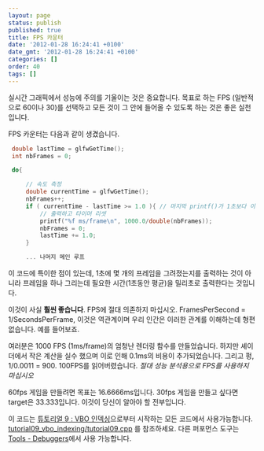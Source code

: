 ```yaml
---
layout: page
status: publish
published: true
title: FPS 카운터
date: '2012-01-28 16:24:41 +0100'
date_gmt: '2012-01-28 16:24:41 +0100'
categories: []
order: 40
tags: []
---
```


실시간 그래픽에서 성능에 주의를 기울이는 것은 중요합니다. 목표로 하는 FPS (일반적으로 60이나 30)를 선택하고 모든 것이 그 안에 들어올 수 있도록 하는 것은 좋은 실천입니다.

FPS 카운터는 다음과 같이 생겼습니다.

``` cpp
 double lastTime = glfwGetTime();
 int nbFrames = 0;

 do{

     // 속도 측정
     double currentTime = glfwGetTime();
     nbFrames++;
     if ( currentTime - lastTime >= 1.0 ){ // 마지막 printf()가 1초보다 이전이었다면
         // 출력하고 타이머 리셋
         printf("%f ms/frame\n", 1000.0/double(nbFrames));
         nbFrames = 0;
         lastTime += 1.0;
     }

     ... 나머지 메인 루프
```

이 코드에 특이한 점이 있는데, 1초에 몇 개의 프레임을 그려졌는지를 출력하는 것이 아니라  프레임을 하나 그리는데 필요한 시간(1초동안 평균)을 밀리초로 출력한다는 것입니다.

이것이 사실 **훨씬 좋습니다**. FPS에 절대 의존하지 마십시오. FramesPerSecond = 1/SecondsPerFrame, 이것은 역관계이며 우리 인간은 이러한 관계를 이해하는데 형편없습니다. 예를 들어보죠.

여러분은 1000 FPS (1ms/frame)의 엄청난 렌더링 함수를 만들었습니다. 하지만 셰이더에서 작은 계산을 실수 했으며 이로 인해 0.1ms의 비용이 추가되었습니다. 그리고 펑, 1/0.0011 = 900. 100FPS를 읽어버렸습니다. *절대 성능 분석용으로 FPS를 사용하지 마십시오*

60fps 게임을 만들려면 목표는 16.6666ms입니다. 30fps 게임을 만들고 싶다면 target은 33.333입니다. 이것이 당신이 알아야 할 전부입니다.

이 코드는 [튜토리얼 9 : VBO 인덱싱]({{site.baseurl}}/intermediate-tutorials/tutorial-9-vbo-indexing/)으로부터 시작하는 모든 코드에서 사용가능합니다. [tutorial09_vbo_indexing/tutorial09.cpp](https://github.com/opengl-tutorials/ogl/blob/master/tutorial09_vbo_indexing/tutorial09.cpp#L142) 를 참조하세요. 다른 퍼포먼스 도구는 [Tools - Debuggers]({{site.baseurl}}/miscellaneous/useful-tools-links/#debugging-tools)에서 사용 가능합니다.
